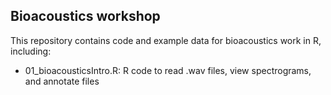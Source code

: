 ## Bioacoustics workshop

This repository contains code and example data for bioacoustics work in R, including:

* 01_bioacousticsIntro.R: R code to read .wav files, view spectrograms, and annotate files
